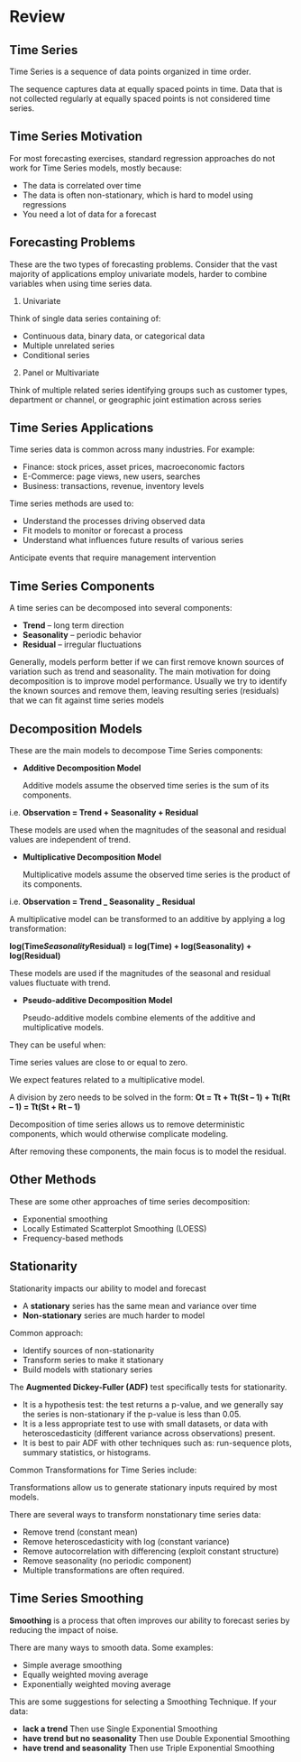 # Review

## Time Series

Time Series is a sequence of data points organized in time order.

The sequence captures data at equally spaced points in time. Data that is not collected regularly at equally spaced points is not considered time series.

## Time Series Motivation

For most forecasting exercises, standard regression approaches do not work for Time Series models, mostly because:

- The data is correlated over time
- The data is often non-stationary, which is hard to model using regressions
- You need a lot of data for a forecast

## Forecasting Problems

These are the two types of forecasting problems. Consider that the vast majority of applications employ univariate models, harder to combine variables when using time series data.

1. Univariate

Think of single data series containing of:

- Continuous data, binary data, or categorical data
- Multiple unrelated series
- Conditional series

2. Panel or Multivariate

Think of multiple related series identifying groups such as customer types, department or channel, or geographic joint estimation across series

## Time Series Applications

Time series data is common across many industries. For example:

- Finance: stock prices, asset prices, macroeconomic factors
- E-Commerce: page views, new users, searches
- Business: transactions, revenue, inventory levels

Time series methods are used to:

- Understand the processes driving observed data
- Fit models to monitor or forecast a process
- Understand what influences future results of various series

Anticipate events that require management intervention

## Time Series Components

A time series can be decomposed into several components:

- **Trend** – long term direction
- **Seasonality** – periodic behavior
- **Residual** – irregular fluctuations

Generally, models perform better if we can first remove known sources of variation such as trend and seasonality. The main motivation for doing decomposition is to improve model performance. Usually we try to identify the known sources and remove them, leaving resulting series (residuals) that we can fit against time series models

## Decomposition Models

These are the main models to decompose Time Series components:

- **Additive Decomposition Model**

  Additive models assume the observed time series is the sum of its components.

i.e. **Observation = Trend + Seasonality + Residual**

These models are used when the magnitudes of the seasonal and residual values are independent of trend.

- **Multiplicative Decomposition Model**

  Multiplicative models assume the observed time series is the product of its components.

i.e. **Observation = Trend _ Seasonality _ Residual**

A multiplicative model can be transformed to an additive by applying a log transformation:

**log(Time*Seasonality*Residual) = log(Time) + log(Seasonality) + log(Residual)**

These models are used if the magnitudes of the seasonal and residual values fluctuate with trend.

- **Pseudo-additive Decomposition Model**

  Pseudo-additive models combine elements of the additive and multiplicative models.

They can be useful when:

Time series values are close to or equal to zero.

We expect features related to a multiplicative model.

A division by zero needs to be solved in the form: **Ot = Tt + Tt(St – 1) + Tt(Rt – 1) = Tt(St + Rt – 1)**

Decomposition of time series allows us to remove deterministic components, which would otherwise complicate modeling.

After removing these components, the main focus is to model the residual.

## Other Methods

These are some other approaches of time series decomposition:

- Exponential smoothing
- Locally Estimated Scatterplot Smoothing (LOESS)
- Frequency-based methods

## Stationarity

Stationarity impacts our ability to model and forecast

- A **stationary** series has the same mean and variance over time
- **Non-stationary** series are much harder to model

Common approach:

- Identify sources of non-stationarity
- Transform series to make it stationary
- Build models with stationary series

The **Augmented Dickey-Fuller (ADF)** test specifically tests for stationarity.

- It is a hypothesis test: the test returns a p-value, and we generally say the series is non-stationary if the p-value is less than 0.05.
- It is a less appropriate test to use with small datasets, or data with heteroscedasticity (different variance across observations) present.
- It is best to pair ADF with other techniques such as: run-sequence plots, summary statistics, or histograms.

Common Transformations for Time Series include:

Transformations allow us to generate stationary inputs required by most models.

There are several ways to transform nonstationary time series data:

- Remove trend (constant mean)
- Remove heteroscedasticity with log (constant variance)
- Remove autocorrelation with differencing (exploit constant structure)
- Remove seasonality (no periodic component)
- Multiple transformations are often required.

## Time Series Smoothing

**Smoothing** is a process that often improves our ability to forecast series by reducing the impact of noise.

There are many ways to smooth data. Some examples:

- Simple average smoothing
- Equally weighted moving average
- Exponentially weighted moving average

This are some suggestions for selecting a Smoothing Technique. If your data:

- **lack a trend**
  Then use Single Exponential Smoothing
- **have trend but no seasonality**
  Then use Double Exponential Smoothing
- **have trend and seasonality**
  Then use Triple Exponential Smoothing
